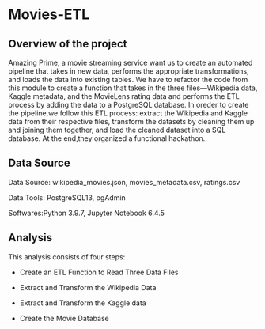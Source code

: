 # Movies-ETL

## Overview of the project

Amazing Prime, a movie streaming service want us to create an automated pipeline that takes in new data, performs the appropriate transformations, and loads the data into existing tables. We have to refactor the code from this module to create a function that takes in the three files—Wikipedia data, Kaggle metadata, and the MovieLens rating data and performs the ETL process by adding the data to a PostgreSQL database. In oreder to create the pipeline,we follow this ETL process: extract the Wikipedia and Kaggle data from their respective files, transform the datasets by cleaning them up and joining them together, and load the cleaned dataset into a SQL database. At the end,they organized a functional hackathon.

## Data Source

Data Source: wikipedia_movies.json, movies_metadata.csv, ratings.csv

Data Tools: PostgreSQL13, pgAdmin

Softwares:Python 3.9.7, Jupyter Notebook 6.4.5

## Analysis

This analysis consists of four steps:

- Create an ETL Function to Read Three Data Files

- Extract and Transform the Wikipedia Data

- Extract and Transform the Kaggle data

- Create the Movie Database

